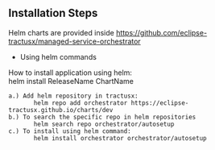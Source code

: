 ## Installation Steps

Helm charts are provided inside https://github.com/eclipse-tractusx/managed-service-orchestrator

 - Using helm commands <br />

How to install application using helm:  <br />
    helm install ReleaseName ChartName
    
    a.) Add helm repository in tractusx:
           helm repo add orchestrator https://eclipse-tractusx.github.io/charts/dev
    b.) To search the specific repo in helm repositories 
           helm search repo orchestrator/autosetup
    c.) To install using helm command:   
           helm install orchestrator orchestrator/autosetup

